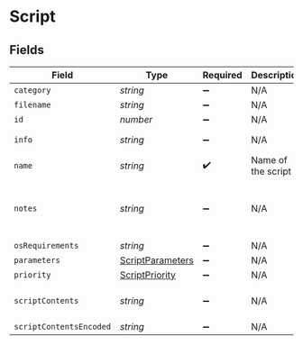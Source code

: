 # Script


## Fields

| Field                                                       | Type                                                        | Required                                                    | Description                                                 | Example                                                     |
| ----------------------------------------------------------- | ----------------------------------------------------------- | ----------------------------------------------------------- | ----------------------------------------------------------- | ----------------------------------------------------------- |
| `category`                                                  | *string*                                                    | :heavy_minus_sign:                                          | N/A                                                         | None                                                        |
| `filename`                                                  | *string*                                                    | :heavy_minus_sign:                                          | N/A                                                         |                                                             |
| `id`                                                        | *number*                                                    | :heavy_minus_sign:                                          | N/A                                                         | 1                                                           |
| `info`                                                      | *string*                                                    | :heavy_minus_sign:                                          | N/A                                                         | Script information                                          |
| `name`                                                      | *string*                                                    | :heavy_check_mark:                                          | Name of the script                                          | Decrypt Drive                                               |
| `notes`                                                     | *string*                                                    | :heavy_minus_sign:                                          | N/A                                                         | Script to decrypt FV2 encrypted drives                      |
| `osRequirements`                                            | *string*                                                    | :heavy_minus_sign:                                          | N/A                                                         |                                                             |
| `parameters`                                                | [ScriptParameters](../../models/shared/scriptparameters.md) | :heavy_minus_sign:                                          | N/A                                                         |                                                             |
| `priority`                                                  | [ScriptPriority](../../models/shared/scriptpriority.md)     | :heavy_minus_sign:                                          | N/A                                                         |                                                             |
| `scriptContents`                                            | *string*                                                    | :heavy_minus_sign:                                          | N/A                                                         | echo "Sample script"                                        |
| `scriptContentsEncoded`                                     | *string*                                                    | :heavy_minus_sign:                                          | N/A                                                         |                                                             |